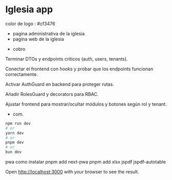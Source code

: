 # Iglesia app

color de logo : #cf3476

- pagina administrativa de la iglesia
- pagina web de la iglesia

* cobro



Terminar DTOs y endpoints críticos (auth, users, tenants).

Conectar el frontend con hooks y probar que los endpoints funcionan correctamente.

Activar AuthGuard en backend para proteger rutas.

Añadir RolesGuard y decorators para RBAC.

Ajustar frontend para mostrar/ocultar módulos y botones según rol y tenant.
* com.

```bash
npm run dev
# or
yarn dev
# or
pnpm dev
# or
bun dev
```

pwa
como instalar
pnpm add next-pwa
pnpm add xlsx jspdf jspdf-autotable

Open [http://localhost:3000](http://localhost:3000) with your browser to see the result.
